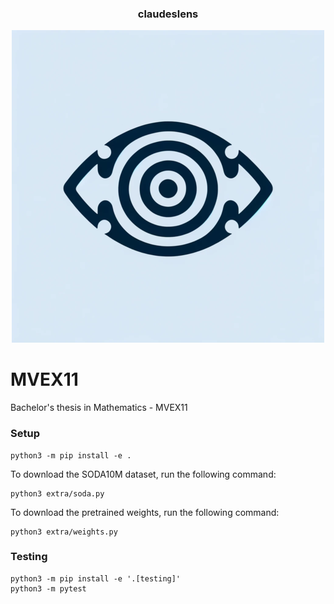 <div align="center">
<h3>
  claudeslens
</h3>

[![logo](docs/logo.png)](https://github.com/rezaarezvan/MVEX11)

</div>

# MVEX11
Bachelor's thesis in Mathematics - MVEX11

### Setup
```
python3 -m pip install -e .
```

To download the SODA10M dataset, run the following command:
```
python3 extra/soda.py
```

To download the pretrained weights, run the following command:
```
python3 extra/weights.py
```


### Testing
```
python3 -m pip install -e '.[testing]'
python3 -m pytest
```
